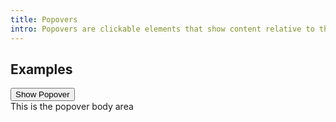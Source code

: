 ```yaml
---
title: Popovers
intro: Popovers are clickable elements that show content relative to the toggle
---
```



## Examples

<div>
  <button class="button" type="button" data-ulu-popover-trigger>
    <span>Show Popover</span>
    <span class="button__icon">
      <span data-feather="chevron-down"></span>
    </span>
  </button> 
  <div class="popover" data-ulu-popover-content>
    <div class="popover__inner">
      This is the popover body area
    </div>
    <span class="popover__arrow" data-ulu-popover-arrow></span>
  </div>
</div>